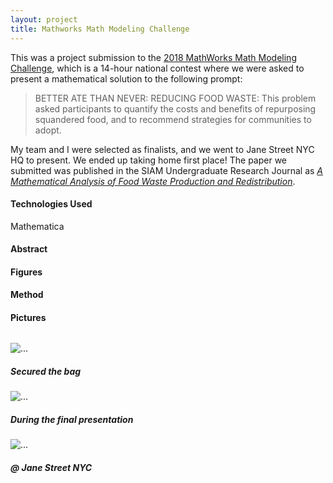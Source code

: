 ```yaml
---
layout: project
title: Mathworks Math Modeling Challenge
---
```


<div class="message">
This was a project submission to the <a href="https://m3challenge.siam.org/archives/2018">2018 MathWorks Math Modeling Challenge</a>, which is a 14-hour national contest where we were asked to present a mathematical
solution to the following prompt:

<blockquote>
BETTER ATE THAN NEVER: REDUCING FOOD WASTE:
This problem asked participants to quantify the costs and benefits of repurposing squandered food, and to recommend strategies for communities to adopt.
</blockquote>

My team and I were selected as finalists, and we went to Jane Street NYC HQ to present. We ended
up taking home first place! The paper we submitted was published in the SIAM Undergraduate Research
Journal as <a href="https://www.siam.org/Portals/0/Publications/SIURO/Volume%2011/M3PDF2018.pdf?ver=2018-09-20-160914-513"><i>A Mathematical Analysis of Food Waste Production and Redistribution</i></a>.
</div>

#### Technologies Used
Mathematica

#### Abstract



#### Figures

<!-- <div class="container" style="margin: 2rem 0;">
  <div class="row">
    <div class="col-sm-6">
    <div class="card">
        <img src="{{site.baseurl}}/projects/images/siemens2016-lookalike.png" class="card-img-top" alt="...">
        <div class="card-body">
        <h5 class="card-title">
        Oil Spill (left) vs. Lookalike Ocean Film (right)
        </h5>
        <p class="card-text">
        It's hard for the human eye to distinguish oil spills and lookalikes films in
        the water from satellite radar imagery. Ideally, an autonomous system would be
        able to accurately flag oil spills and send coastal cleanup crews.
        </p>
        </div>
    </div>
    </div>
    <div class="col-sm-6">
    <div class="card">
        <img src="{{site.baseurl}}/projects/images/siemens2016-ga.png" class="card-img-top" alt="...">
        <div class="card-body">
        <h5 class="card-title">
        Genetic Algorithm Diagram
        </h5>
        <p class="card-text">
        Algorithm composes of four main steps:
        <ol>
        <li>Elitism (the best "genes" of each generation is passed on)</li>
        <li>Selection (remaining gene pool competes to survive)</li>
        <li>Mutation (random chance)</li>
        <li>Crossover (current generation "reproduces" to create a generation with mixed genes)</li>
        </ol>
        </p>
        </div>
    </div>
    </div>
  </div>
  <div class="row">
    <div class="col-sm-6">
    <div class="card">
        <img src="{{site.baseurl}}/projects/images/siemens2016-features.png" class="card-img-top" alt="...">
        <div class="card-body">
        <h5 class="card-title">
            Emergence of optimal features
        </h5>
        <p class="card-text">
            The evolution of feature usage over the course of a single run (50 generations)
            of the genetic algorithm. For every feature K, the frequency that it is used
            is calculated by taking the number of appearances in the population divided by the
            population size, and the corresponding cell is colored according to the legend on the right.
        </p>
        </div>
    </div>
    </div>
    <div class="col-sm-6">
    <div class="card">
        <img src="{{site.baseurl}}/projects/images/siemens2016-accuracy.png" class="card-img-top" alt="...">
        <div class="card-body">
        <h5 class="card-title">
            Learning curve over 50 generations
        </h5>
        <p class="card-text">
            The mean classification accuracy of the population of solutions throughout the
            course of one trial (50 generations): ranges from around 69% to 81% in overall accuracy
            for an improvement of 12% accuracy from the original population.
        </p>
        </div>
    </div>
    </div>
  </div>
</div> -->

#### Method

#### Pictures

<div class="container" style="margin: 2rem 0;">
  <div class="row">
    <div class="col-sm-4">
    <div class="card">
        <img src="{{site.baseurl}}/projects/images/m3-4.jpg" class="card-img-top" alt="...">
        <div class="card-body">
        <h5 class="card-title">
        Secured the bag
        </h5>
        <p class="card-text">
        </p>
        </div>
    </div>
    </div>
    <div class="col-sm-4">
    <div class="card">
        <img src="{{site.baseurl}}/projects/images/m3-2.jpg" class="card-img-top" alt="...">
        <div class="card-body">
        <h5 class="card-title">
        During the final presentation
        </h5>
        <p class="card-text">
        </p>
        </div>
    </div>
    </div>
    <div class="col-sm-4">
    <div class="card">
        <img src="{{site.baseurl}}/projects/images/m3-3.jpg" class="card-img-top" alt="...">
        <div class="card-body">
        <h5 class="card-title">
        @ Jane Street NYC
        </h5>
        <p class="card-text">
        </p>
        </div>
    </div>
    </div>
  </div>
</div>